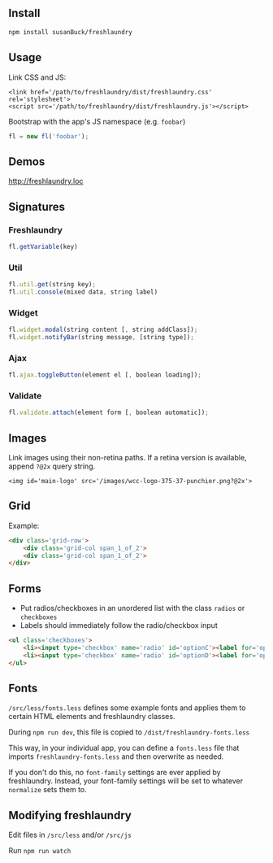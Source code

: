 ## Install
```bash
npm install susanBuck/freshlaundry
```

## Usage
Link CSS and JS:
```
<link href='/path/to/freshlaundry/dist/freshlaundry.css' rel='stylesheet'>
<script src='/path/to/freshlaundry/dist/freshlaundry.js'></script>
```

Bootstrap with the app's JS namespace (e.g. `foobar`)
```js
fl = new fl('foobar');
```

## Demos
<http://freshlaundry.loc>

## Signatures

### Freshlaundry
```js
fl.getVariable(key)
````

### Util
```js
fl.util.get(string key);
fl.util.console(mixed data, string label)
```

### Widget
```js
fl.widget.modal(string content [, string addClass]);
fl.widget.notifyBar(string message, [string type]);
````

### Ajax
```js
fl.ajax.toggleButton(element el [, boolean loading]);
```

### Validate
```js
fl.validate.attach(element form [, boolean automatic]);
```

## Images
Link images using their non-retina paths. If a retina version is available, append `?@2x` query string.
```
<img id='main-logo' src='/images/wcc-logo-375-37-punchier.png?@2x'>
``` 

## Grid
Example:
```html
<div class='grid-row'>
    <div class='grid-col span_1_of_2'>
    <div class='grid-col span_1_of_2'>
</div>
```

## Forms
+ Put radios/checkboxes in an unordered list with the class `radios` or `checkboxes`
+ Labels should immediately follow the radio/checkbox input
```html
<ul class='checkboxes'>
    <li><input type='checkbox' name='radio' id='optionC'><label for='optionC'>Option C</label>
    <li><input type='checkbox' name='radio' id='optionD'><label for='optionD'>Option D</label>
</ul>
```

## Fonts
`/src/less/fonts.less` defines some example fonts and applies them to certain HTML elements and freshlaundry classes.

During `npm run dev`, this file is copied to `/dist/freshlaundry-fonts.less`

This way, in your individual app, you can define a `fonts.less` file that imports `freshlaundry-fonts.less` and then overwrite as needed.

If you don't do this, no `font-family` settings are ever applied by freshlaundry. Instead, your font-family settings will be set to whatever `normalize` sets them to.

## Modifying freshlaundry
Edit files in `/src/less` and/or `/src/js`

Run `npm run watch` 

